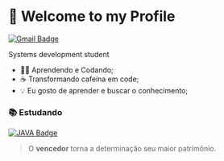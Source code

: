 # 👋 Welcome to my Profile 
[![Gmail Badge](https://img.shields.io/badge/-mailsondias7@gmail.com-e63946?style=flat-square&logo=Gmail&logoColor=white&link=mailto:mailsondias7@gmail.com)](mailto:mailsondias7@gmail.com)

Systems development student

- :man_technologist: Aprendendo e Codando;
- :coffee: Transformando cafeína em code;
-  💡 Eu gosto de aprender e buscar o conhecimento;

### :books: Estudando
<a href="https://www.java.com/" target="_blank"> ![JAVA Badge](https://img.shields.io/badge/Java-ED8B00?style=for-the-badge&logo=java&logoColor=white)</a>

> O **vencedor** torna a determinação seu maior patrimônio.
